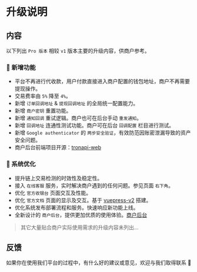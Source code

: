 # 升级说明

## 内容

以下列出 `Pro 版本` 相较 `v1` 版本主要的升级内容，供商户参考。

### :rocket: 新增功能

- 平台不再进行代收款，用户付款直接进入商户配置的钱包地址，商户不再需要提现操作。
- 交易费率由 `5%` 降至 `4%`。
- 新增 `订单回调地址` & `提现回调地址` 的全局统一配置能力。
- 新增 `商户密钥` 重置功能。
- 新增 `通知回调` 重试逻辑。商户也可在后台手动 `重发通知`。
- 新增 `回调地址` 连通性测试功能。商户可在后台 `回调配置` 栏目进行测试。
- 新增 `Google authenticator` 的 `两步安全验证`，有效防范因账密泄漏导致的资产安全问题。
- 商户后台前端项目开源：[tronapi-web](https://github.com/GG4mida/tronapi-web)

### :muscle: 系统优化

- 提升链上交易检测的时效性及稳定性。
- 接入 `在线客服` 服务，实时解决商户遇到的任何问题。参见页面 `右下角`。
- 优化 `官方收银台` 页面交互及性能。
- 优化 `官方文档` 页面的显示及交互。基于 [vuepress-v2](https://v2.vuepress.vuejs.org/) 搭建。
- 优化系统发布部署流程和服务。快速响应新功能上线。
- 全新设计的 `商户后台`，提供更加优质的使用体验。[商户后台](https://pro.tronapi.com)

> 其它大量贴合商户实际使用需求的升级内容未列出...

## 反馈

如果你在使用我们平台的过程中，有什么好的建议或意见，欢迎与我们取得联系 :handshake: